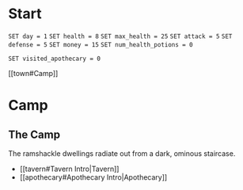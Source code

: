 # Start

`SET day = 1`
`SET health = 8`
`SET max_health = 25`
`SET attack = 5` 
`SET defense = 5`
`SET money = 15`
`SET num_health_potions = 0`

`SET visited_apothecary = 0`

[[town#Camp]]

# Camp

## The Camp

The ramshackle dwellings radiate out from a dark, ominous staircase.

- [[tavern#Tavern Intro|Tavern]]
- [[apothecary#Apothecary Intro|Apothecary]]